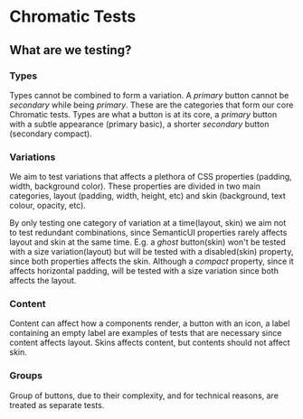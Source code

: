 # Chromatic Tests

## What are we testing?

### Types

Types cannot be combined to form a variation. A _primary_ button cannot be _secondary_ while being _primary_. These are the categories that form our core Chromatic tests. Types are what a button is at its core, a *primary* button with a subtle appearance (primary basic), a shorter *secondary* button (secondary compact).

### Variations

We aim to test variations that affects a plethora of CSS properties (padding, width, background color). These properties are divided in two main categories, layout (padding, width, height, etc) and skin (background, text colour, opacity, etc).

By only testing one category of variation at a time(layout, skin) we aim not to test redundant combinations, since SemanticUI properties rarely affects layout and skin at the same time. E.g. a _ghost_ button(skin) won't be tested with a size variation(layout) but will be tested with a disabled(skin) property, since both properties affects the skin. Although a _compact_ property, since it affects horizontal padding, will be tested with a size variation since both affects the layout.

### Content

Content can affect how a components render, a button with an icon, a label containing an empty label are examples of tests that are necessary since content affects layout. Skins affects content, but contents should not affect skin.

### Groups

Group of buttons, due to their complexity, and for technical reasons, are treated as separate tests.
